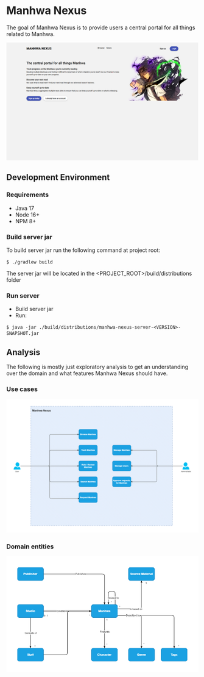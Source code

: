 # Manhwa Nexus

The goal of Manhwa Nexus is to provide users a central portal for all things related to Manhwa.

<img src="doc/img/web-client-index.png">

## Development Environment

### Requirements

- Java 17
- Node 16+
- NPM 8+

### Build server jar

To build server jar run the following command at project root:

```console
$ ./gradlew build
```

The server jar will be located in the <PROJECT_ROOT>/build/distributions folder

### Run server

- Build server jar
- Run:

```console
$ java -jar ./build/distributions/manhwa-nexus-server-<VERSION>-SNAPSHOT.jar
```

## Analysis

The following is mostly just exploratory analysis to get an understanding over the domain and what features Manhwa Nexus
should have.

### Use cases

<img src="doc/diagrams/use-cases.png">

### Domain entities

<img src="doc/diagrams/domain-entities.png">